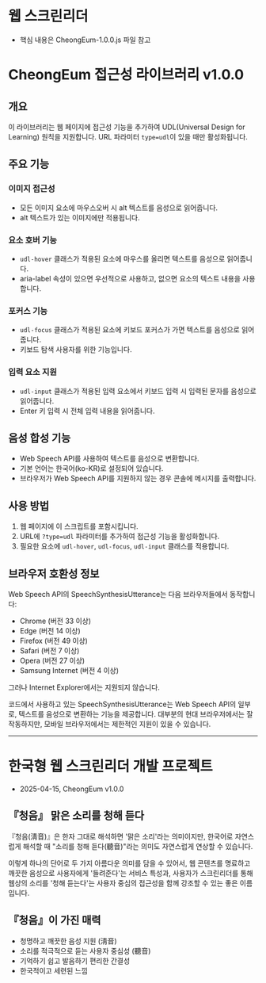 # 웹 스크린리더
- 핵심 내용은 CheongEum-1.0.0.js 파일 참고

# CheongEum 접근성 라이브러리 v1.0.0

## 개요
이 라이브러리는 웹 페이지에 접근성 기능을 추가하여 UDL(Universal Design for Learning) 원칙을 지원합니다.
URL 파라미터 `type=udl`이 있을 때만 활성화됩니다.

## 주요 기능

### 이미지 접근성
- 모든 이미지 요소에 마우스오버 시 alt 텍스트를 음성으로 읽어줍니다.
- alt 텍스트가 있는 이미지에만 적용됩니다.

### 요소 호버 기능
- `udl-hover` 클래스가 적용된 요소에 마우스를 올리면 텍스트를 음성으로 읽어줍니다.
- aria-label 속성이 있으면 우선적으로 사용하고, 없으면 요소의 텍스트 내용을 사용합니다.

### 포커스 기능
- `udl-focus` 클래스가 적용된 요소에 키보드 포커스가 가면 텍스트를 음성으로 읽어줍니다.
- 키보드 탐색 사용자를 위한 기능입니다.

### 입력 요소 지원
- `udl-input` 클래스가 적용된 입력 요소에서 키보드 입력 시 입력된 문자를 음성으로 읽어줍니다.
- Enter 키 입력 시 전체 입력 내용을 읽어줍니다.

## 음성 합성 기능
- Web Speech API를 사용하여 텍스트를 음성으로 변환합니다.
- 기본 언어는 한국어(ko-KR)로 설정되어 있습니다.
- 브라우저가 Web Speech API를 지원하지 않는 경우 콘솔에 메시지를 출력합니다.

## 사용 방법
1. 웹 페이지에 이 스크립트를 포함시킵니다.
2. URL에 `?type=udl` 파라미터를 추가하여 접근성 기능을 활성화합니다.
3. 필요한 요소에 `udl-hover`, `udl-focus`, `udl-input` 클래스를 적용합니다.

## 브라우저 호환성 정보

Web Speech API의 SpeechSynthesisUtterance는 다음 브라우저들에서 동작합니다:

- Chrome (버전 33 이상)
- Edge (버전 14 이상)
- Firefox (버전 49 이상)
- Safari (버전 7 이상)
- Opera (버전 27 이상)
- Samsung Internet (버전 4 이상)

그러나 Internet Explorer에서는 지원되지 않습니다.

코드에서 사용하고 있는 SpeechSynthesisUtterance는 Web Speech API의 일부로, 텍스트를 음성으로 변환하는 기능을 제공합니다. 대부분의 현대 브라우저에서는 잘 작동하지만, 모바일 브라우저에서는 제한적인 지원이 있을 수 있습니다.

----

# 한국형 웹 스크린리더 개발 프로젝트
- 2025-04-15, CheongEum v1.0.0

## 『청음』 맑은 소리를 청해 듣다

『청음(淸音)』은 한자 그대로 해석하면 '맑은 소리'라는 의미이지만,
한국어로 자연스럽게 해석할 때 "소리를 청해 듣다(聽音)"라는 의미도 자연스럽게 연상할 수 있습니다.

이렇게 하나의 단어로 두 가지 아름다운 의미를 담을 수 있어서,
웹 콘텐츠를 명료하고 깨끗한 음성으로 사용자에게 '들려준다'는 서비스 특성과,
사용자가 스크린리더를 통해 웹상의 소리를 '청해 듣는다'는 사용자 중심의 접근성을
함께 강조할 수 있는 좋은 이름입니다.

## 『청음』이 가진 매력
- 청명하고 깨끗한 음성 지원 (淸音)
- 소리를 적극적으로 듣는 사용자 중심성 (聽音)
- 기억하기 쉽고 발음하기 편리한 간결성
- 한국적이고 세련된 느낌